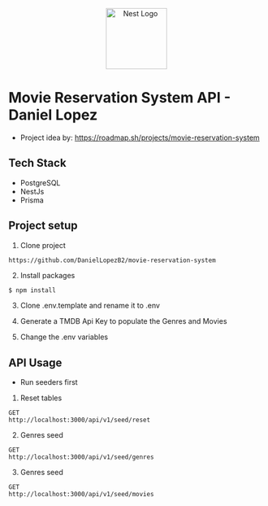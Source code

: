 <p align="center">
  <a href="http://nestjs.com/" target="blank"><img src="https://nestjs.com/img/logo-small.svg" width="120" alt="Nest Logo" /></a>
</p>

# Movie Reservation System API - Daniel Lopez

* Project idea by: https://roadmap.sh/projects/movie-reservation-system

## Tech Stack

* PostgreSQL
* NestJs
* Prisma

## Project setup
1. Clone project
```
https://github.com/DanielLopezB2/movie-reservation-system
```

2. Install packages
```bash
$ npm install
```

3. Clone .env.template and rename it to .env

4. Generate a TMDB Api Key to populate the Genres and Movies

5. Change the .env variables

## API Usage

* Run seeders first

1. Reset tables
```
GET
http://localhost:3000/api/v1/seed/reset
```

2. Genres seed
```
GET
http://localhost:3000/api/v1/seed/genres
```

3. Genres seed
```
GET
http://localhost:3000/api/v1/seed/movies
```